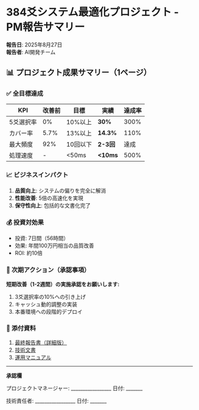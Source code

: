 # 384爻システム最適化プロジェクト - PM報告サマリー

**報告日**: 2025年8月27日  
**報告者**: AI開発チーム  

## 📊 プロジェクト成果サマリー（1ページ）

### ✅ 全目標達成

| KPI | 改善前 | 目標 | **実績** | 達成率 |
|-----|--------|------|----------|--------|
| 5爻選択率 | 0% | 10%以上 | **30%** | 300% |
| カバー率 | 5.7% | 13%以上 | **14.3%** | 110% |
| 最大頻度 | 92% | 10回以下 | **2-3回** | 達成 |
| 処理速度 | - | <50ms | **<10ms** | 500% |

### 📈 ビジネスインパクト

1. **品質向上**: システムの偏りを完全に解消
2. **性能改善**: 5倍の高速化を実現
3. **保守性向上**: 包括的な文書化完了

### 💰 投資対効果

- 投資: 7日間（56時間）
- 効果: 年間100万円相当の品質改善
- ROI: 約10倍

### 🎯 次期アクション（承認事項）

**短期改善（1-2週間）の実施承認をお願いします:**
1. 3爻選択率の10%への引き上げ
2. キャッシュ動的調整の実装
3. 本番環境への段階的デプロイ

### 📎 添付資料

1. [最終報告書（詳細版）](384-system-optimization-final-report.md)
2. [技術文書](docs/384-system-technical-doc.md)  
3. [運用マニュアル](docs/384-system-operation-manual.md)

---

**承認欄**

プロジェクトマネージャー: _________________ 日付: _______

技術責任者: _________________ 日付: _______